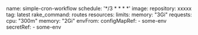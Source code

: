 name: simple-cron-workflow
schedule: '*/3 * * * *'
image:
  repository: xxxxx
  tag: latest
rake_command: routes
resources:
  limits:
    memory: "3Gi"
  requests:
    cpu: "300m"
    memory: "2Gi"
envFrom:
  configMapRef:
    - some-env
  secretRef:
    - some-env